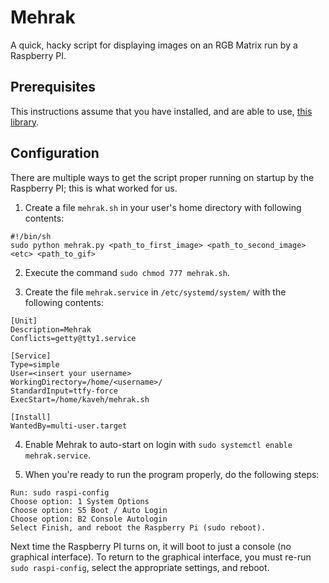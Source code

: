 # Mehrak
A quick, hacky script for displaying images on an RGB Matrix run by a Raspberry PI.

## Prerequisites
This instructions assume that you have installed, and are able to use, [this library](https://github.com/hzeller/rpi-rgb-led-matrix).

## Configuration
There are multiple ways to get the script proper running on startup by the Raspberry PI; this is what worked for us.

1. Create a file `mehrak.sh` in your user's home directory with following contents:
```
#!/bin/sh
sudo python mehrak.py <path_to_first_image> <path_to_second_image> <etc> <path_to_gif>
```

2. Execute the command `sudo chmod 777 mehrak.sh`.

3. Create the file `mehrak.service` in `/etc/systemd/system/` with the following contents:
```
[Unit]
Description=Mehrak
Conflicts=getty@tty1.service

[Service]
Type=simple
User=<insert your username>
WorkingDirectory=/home/<username>/
StandardInput=ttfy-force
ExecStart=/home/kaveh/mehrak.sh

[Install]
WantedBy=multi-user.target
```

4. Enable Mehrak to auto-start on login with `sudo systemctl enable mehrak.service`.

5. When you're ready to run the program properly, do the following steps:

```
Run: sudo raspi-config
Choose option: 1 System Options
Choose option: S5 Boot / Auto Login
Choose option: B2 Console Autologin
Select Finish, and reboot the Raspberry Pi (sudo reboot).
```
Next time the Raspberry PI turns on, it will boot to just a console (no graphical interface). To return to the graphical interface, you must re-run `sudo raspi-config`, select the appropriate settings, and reboot.
